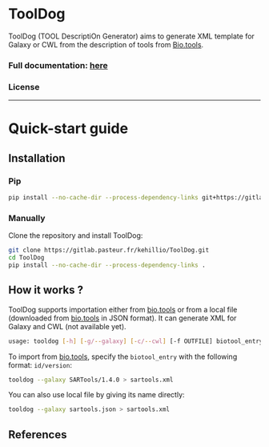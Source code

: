 # ToolDog

ToolDog (TOOL DescriptiOn Generator) aims to generate XML template for Galaxy or CWL from the description of tools from [Bio.tools](https://bio.tools).

### Full documentation: [here]()

### License

------------------------

# Quick-start guide

## Installation

### Pip

```bash
pip install --no-cache-dir --process-dependency-links git+https://gitlab.pasteur.fr/kehillio/ToolDog.git#egg=tooldog
```

### Manually

Clone the repository and install ToolDog:

```bash
git clone https://gitlab.pasteur.fr/kehillio/ToolDog.git
cd ToolDog
pip install --no-cache-dir --process-dependency-links .
```

## How it works ?

ToolDog supports importation either from [bio.tools](https://bio.tools) or from a local file (downloaded from [bio.tools](https://bio.tools) in JSON format). It can generate XML for Galaxy and CWL (not available yet).

```bash
usage: tooldog [-h] [-g/--galaxy] [-c/--cwl] [-f OUTFILE] biotool_entry
```

To import from [bio.tools](https://bio.tools), specify the `biotool_entry` with the following format: `id/version`:

```bash
tooldog --galaxy SARTools/1.4.0 > sartools.xml
```

You can also use local file by giving its name directly:

```bash
tooldog --galaxy sartools.json > sartools.xml
```

## References
